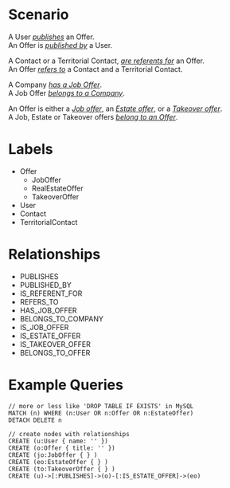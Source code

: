 # Scenario

A User <u>_publishes_</u> an Offer.<br>
An Offer is <u>_published by_</u> a User.

A Contact or a Territorial Contact, <u>_are referents for_</u> an Offer.<br>
An Offer <u>_refers to_</u> a Contact and a Territorial Contact.

A Company <u>_has a Job Offer_</u>.<br>
A Job Offer <u>_belongs to a Company_</u>.

An Offer is either a <u>_Job offer_</u>, an <u>_Estate offer_</u>, or a <u>_Takeover offer_</u>.<br>
A Job, Estate or Takeover offers <u>_belong to an Offer_</u>.

# Labels

- Offer
    - JobOffer
    - RealEstateOffer
    - TakeoverOffer
- User
- Contact
- TerritorialContact

# Relationships

- PUBLISHES
- PUBLISHED_BY
- IS_REFERENT_FOR
- REFERS_TO
- HAS_JOB_OFFER
- BELONGS_TO_COMPANY
- IS_JOB_OFFER
- IS_ESTATE_OFFER
- IS_TAKEOVER_OFFER
- BELONGS_TO_OFFER

# Example Queries

```
// more or less like 'DROP TABLE IF EXISTS' in MySQL
MATCH (n) WHERE (n:User OR n:Offer OR n:EstateOffer)
DETACH DELETE n

// create nodes with relationships
CREATE (u:User { name: '' })
CREATE (o:Offer { title: '' })
CREATE (jo:JobOffer { } )
CREATE (eo:EstateOffer { } )
CREATE (to:TakeoverOffer { } )
CREATE (u)->[:PUBLISHES]->(o)-[:IS_ESTATE_OFFER]->(eo)
```
